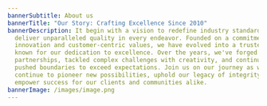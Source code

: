 ```yaml
---
bannerSubtitle: About us
bannerTitle: "Our Story: Crafting Excellence Since 2010"
bannerDescription: It begin with a vision to redefine industry standards and
  deliver unparalleled quality in every endeavor. Founded on a commitment to
  innovation and customer-centric values, we have evolved into a trusted leader
  known for our dedication to excellence. Over the years, we've forged enduring
  partnerships, tackled complex challenges with creativity, and continually
  pushed boundaries to exceed expectations. Join us on our journey as we
  continue to pioneer new possibilities, uphold our legacy of integrity, and
  empower success for our clients and communities alike.
bannerImage: /images/image.png
---
```


